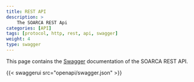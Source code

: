 ```yaml
---
title: REST API
description: >
    The SOARCA REST Api
categories: [API]
tags: [protocol, http, rest, api, swagger]
weight: 4
type: swagger
---
```


This page contains the [Swagger](https://swagger.io/) documentation of the SOARCA REST API.

{{< swaggerui src="openapi/swagger.json" >}}

